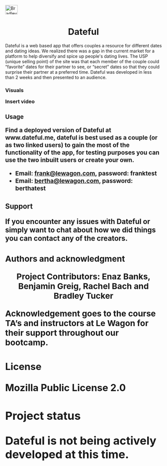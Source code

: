 <a href="https://www.dateful.me" target="blank"><img align="center" src="https://www.dateful.me/assets/dateful_logo-7f46ab7d0916a649c5a0f6cbfe6c5de27a3635d17b6152eaa92cc2e81f232691.png" alt="Bradley-Tucker" height="30" width="40" /></a>

<h1 align="center">Dateful</h1>

<p align="left">Dateful is a web based app that offers couples a resource for different dates and dating ideas. We realized there was a gap in the current market for a platform to help diversify and spice up people's dating lives. The USP (unique selling point) of the site was that each member of the couple could “favorite” dates for their partner to see, or “secret” dates so that they could surprise their partner at a preferred time. Dateful was developed in less than 2 weeks and then presented to an audience.</p>

<h3 align="left">Visuals<h/3>
 
 <p align="left">Insert video</p>

<h3 align="left">Usage<h/3>
 
<p align="left">Find a deployed version of Dateful at www.dateful.me, dateful is best used as a couple (or as two linked users) to gain the most of the functionality of the app, for testing purposes you can use the two inbuilt users or create your own.</P>
 
- Email: **frank@lewagon.com**, password: **franktest**
- Email: **bertha@lewagon.com**, password: **berthatest**

<h3 align="left">Support<h/3>
 
<p align="left">If you encounter any issues with Dateful or simply want to chat about how we did things you can contact any of the creators.</P>

<h3 align="left">Authors and acknowledgment<h/3>
 
<p align="center">Project Contributors: Enaz Banks, Benjamin Greig, Rachel Bach and Bradley Tucker
 
Acknowledgement goes to the course TA’s and instructors at Le Wagon for their support throughout our bootcamp.</p>
 
<h3 align="left">License<h/3>
 
 <p align="left">Mozilla Public License 2.0</P>

<h3 align="left">Project status<h/3>
 
 <p align="left">Dateful is not being actively developed at this time.</P>
